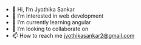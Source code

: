 - 👋 Hi, I’m Jyothika Sankar
- 👀 I’m interested in web development
- 🌱 I’m currently learning angular
- 💞️ I’m looking to collaborate on 
- 📫 How to reach me jyothikasankar2@gmail.com
  



